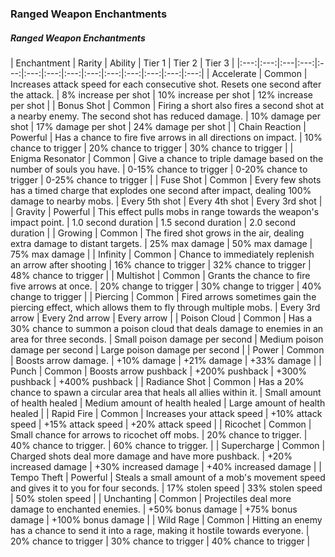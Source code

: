 ### Ranged Weapon Enchantments

##### Ranged Weapon Enchantments
<div class='classTable wide'>

| Enchantment | Rarity | Ability | Tier 1 | Tier 2 | Tier 3 |
|:---:|:---:|:---|:---:|:---:|:---:|:---:|:---:|:---:|:---:|:---:|:---:|:---:|:---:|
| Accelerate | Common | Increases attack speed for each consecutive shot. Resets one second after the attack. | 8% increase per shot | 10% increase per shot | 12% increase per shot |
| Bonus Shot | Common | Firing a short also fires a second shot at a nearby enemy. The second shot has reduced damage. | 10% damage per shot | 17% damage per shot | 24% damage per shot |
| Chain Reaction | Powerful | Has a chance to fire five arrows in all directions on impact. | 10% chance to trigger | 20% chance to trigger | 30% chance to trigger |
| Enigma Resonator | Common | Give a chance to triple damage based on the number of souls you have. | 0-15% chance to trigger | 0-20% chance to trigger | 0-25% chance to trigger |
| Fuse Shot | Common | Every few shots has a timed charge that explodes one second after impact, dealing 100% damage to nearby mobs. | Every 5th shot | Every 4th shot | Every 3rd shot |
| Gravity | Powerful | This effect pulls mobs in range towards the weapon's impact point. | 1.0 second duration | 1.5 second duration | 2.0 second duration |
| Growing | Common | The fired shot grows in the air, dealing extra damage to distant targets. | 25% max damage | 50% max damage | 75% max damage |
| Infinity | Common | Chance to immediately replenish an arrow after shooting | 16% chance to trigger | 32% chance to trigger | 48% chance to trigger |
| Multishot | Common | Grants the chance to fire five arrows at once. | 20% change to trigger | 30% change to trigger | 40% change to trigger |
| Piercing | Common | Fired arrows sometimes gain the piercing effect, which allows them to fly through multiple mobs. | Every 3rd arrow | Every 2nd arrow | Every arrow |
| Poison Cloud | Common | Has a 30% chance to summon a poison cloud that deals damage to enemies in an area for three seconds. | Small poison damage per second | Medium poison damage per second | Large poison damage per second |
| Power | Common | Boosts arrow damage. | +10% damage | +21% damage | +33% damage |
| Punch | Common | Boosts arrow pushback | +200% pushback | +300% pushback | +400% pushback |
| Radiance Shot | Common | Has a 20% chance to spawn a circular area that heals all allies within it. | Small amount of health healed | Medium amount of health healed | Large amount of health healed |
| Rapid Fire | Common | Increases your attack speed | +10% attack speed | +15% attack speed | +20% attack speed |
| Ricochet | Common | Small chance for arrows to ricochet off mobs. | 20% chance to trigger. | 40% chance to trigger. | 60% chance to trigger. |
| Supercharge | Common | Charged shots deal more damage and have more pushback. | +20% increased damage | +30% increased damage | +40% increased damage |
| Tempo Theft | Powerful | Steals a small amount of a mob's movement speed and gives it to you for four seconds. | 17% stolen speed | 33% stolen speed | 50% stolen speed |
| Unchanting | Common | Projectiles deal more damage to enchanted enemies. | +50% bonus damage | +75% bonus damage | +100% bonus damage |
| Wild Rage | Common | Hitting an enemy has a chance to send it into a rage, making it hostile towards everyone. | 20% chance to trigger | 30% chance to trigger | 40% chance to trigger |
</div>
